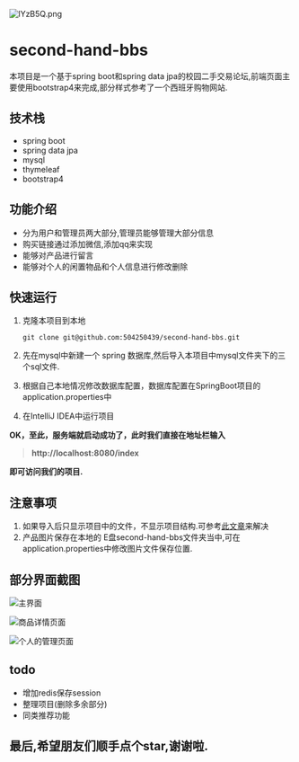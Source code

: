 
![lYzB5Q.png](https://s2.ax1x.com/2020/01/02/lYzB5Q.png)


# second-hand-bbs

本项目是一个基于spring boot和spring data jpa的校园二手交易论坛,前端页面主要使用bootstrap4来完成,部分样式参考了一个西班牙购物网站.

## 技术栈
- spring boot
- spring data jpa
- mysql
- thymeleaf
- bootstrap4

## 功能介绍
- 分为用户和管理员两大部分,管理员能够管理大部分信息
- 购买链接通过添加微信,添加qq来实现
- 能够对产品进行留言
- 能够对个人的闲置物品和个人信息进行修改删除

## 快速运行
1. 克隆本项目到本地

    ` git clone git@github.com:504250439/second-hand-bbs.git `

2. 先在mysql中新建一个 spring 数据库,然后导入本项目中mysql文件夹下的三个sql文件.

3. 根据自己本地情况修改数据库配置，数据库配置在SpringBoot项目的application.properties中

4. 在IntelliJ IDEA中运行项目

**OK，至此，服务端就启动成功了，此时我们直接在地址栏输入**

> **http://localhost:8080/index**

**即可访问我们的项目.**

## 注意事项
1. 如果导入后只显示项目中的文件，不显示项目结构.可参考[此文章](https://blog.csdn.net/junge1545/article/details/94400741)来解决
2. 产品图片保存在本地的 E盘second-hand-bbs文件夹当中,可在application.properties中修改图片文件保存位置.


## 部分界面截图
![主界面](https://s2.ax1x.com/2020/01/02/ltCrwV.md.png)

![商品详情页面](https://s2.ax1x.com/2020/01/02/ltCWl9.md.png)

![个人的管理页面](https://s2.ax1x.com/2020/01/02/ltCLSH.md.png)



## todo
- 增加redis保存session
- 整理项目(删除多余部分)
- 同类推荐功能

## 最后,希望朋友们顺手点个star,谢谢啦.